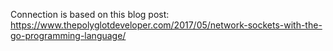 Connection is based on this blog post: https://www.thepolyglotdeveloper.com/2017/05/network-sockets-with-the-go-programming-language/